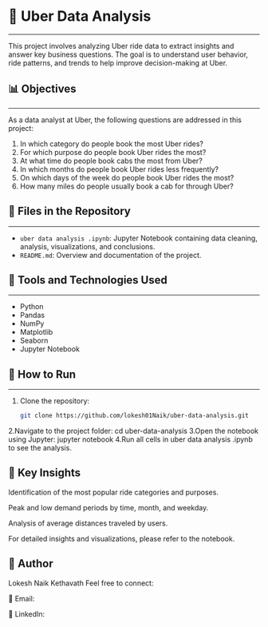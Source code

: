 # 🚖 Uber Data Analysis
---
This project involves analyzing Uber ride data to extract insights and answer key business questions. The goal is to understand user behavior, ride patterns, and trends to help improve decision-making at Uber.

## 📊 Objectives
---
As a data analyst at Uber, the following questions are addressed in this project:

1. In which category do people book the most Uber rides?
2. For which purpose do people book Uber rides the most?
3. At what time do people book cabs the most from Uber?
4. In which months do people book Uber rides less frequently?
5. On which days of the week do people book Uber rides the most?
6. How many miles do people usually book a cab for through Uber?

## 📁 Files in the Repository
---
- `uber data analysis .ipynb`: Jupyter Notebook containing data cleaning, analysis, visualizations, and conclusions.
- `README.md`: Overview and documentation of the project.

## 🧰 Tools and Technologies Used
---
- Python
- Pandas
- NumPy
- Matplotlib
- Seaborn
- Jupyter Notebook

## 🚀 How to Run
---
1. Clone the repository:
   ```bash
   git clone https://github.com/lokesh01Naik/uber-data-analysis.git
2.Navigate to the project folder:
cd uber-data-analysis
3.Open the notebook using Jupyter:
jupyter notebook
4.Run all cells in uber data analysis .ipynb to see the analysis.

📌 Key Insights
----
Identification of the most popular ride categories and purposes.

Peak and low demand periods by time, month, and weekday.

Analysis of average distances traveled by users.

For detailed insights and visualizations, please refer to the notebook.

👤 Author
---
Lokesh Naik Kethavath
Feel free to connect:

📧 Email: 

🔗 LinkedIn: 

